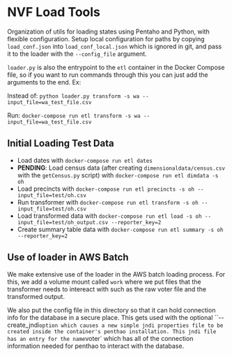 # NVF Load Tools

Organization of utils for loading states using Pentaho and Python, with flexible
configuration. Setup local configuration for paths by copying `load_conf.json`
into `load_conf_local.json` which is ignored in git, and pass it to the loader
with the `--config_file` argument.

`loader.py` is also the entrypoint to the `etl` container in the Docker Compose
file, so if you want to run commands through this you can just add the arguments
to the end. Ex:

Instead of: `python loader.py transform -s wa --input_file=wa_test_file.csv`

Run: `docker-compose run etl transform -s wa --input_file=wa_test_file.csv`

## Initial Loading Test Data

* Load dates with `docker-compose run etl dates`
* **PENDING**: Load census data (after creating `dimensionaldata/census.csv` with
  the `getCensus.py` script) with `docker-compose run etl dimdata -s oh`
* Load precincts with `docker-compose run etl precincts -s oh --input_file=test/oh.csv`
* Run transformer with `docker-compose run etl transform -s oh --input_file=test/oh.csv`
* Load transformed data with `docker-compose run etl load -s oh --input_file=test/oh_output.csv --reporter_key=2`
* Create summary table data with `docker-compose run etl summary -s oh --reporter_key=2`

## Use of loader in AWS Batch
We make extensive use of the loader in the AWS batch loading process. For this, we add a volume mount called `work`
where we put files that the transformer needs to intereact with such as the raw voter file and the transformed output.

We also put the config file in this directory so that it can hold connection info for the database in a secure place.
This gets used with the optional ``--create_jndi` option which causes a new simple jndi properties file to be created
inside the container's penthao installation. This jndi file has an entry for the name `voter` which has all of the
connection information needed for penthao to interact with the database.

